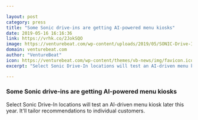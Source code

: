 ```yaml
---

layout: post
category: press
title: "Some Sonic drive-ins are getting AI-powered menu kiosks"
date: 2019-05-16 16:16:36
link: https://vrhk.co/2JokSQO
image: https://venturebeat.com/wp-content/uploads/2019/05/SONIC-Drive-In-Canopy-Side-2017.jpg?w=1200&strip=all
domain: venturebeat.com
author: "VentureBeat"
icon: https://venturebeat.com/wp-content/themes/vb-news/img/favicon.ico
excerpt: "Select Sonic Drive-In locations will test an AI-driven menu kiosk later this year. It'll tailor recommendations to individual customers."

---
```


### Some Sonic drive-ins are getting AI-powered menu kiosks

Select Sonic Drive-In locations will test an AI-driven menu kiosk later this year. It'll tailor recommendations to individual customers.
